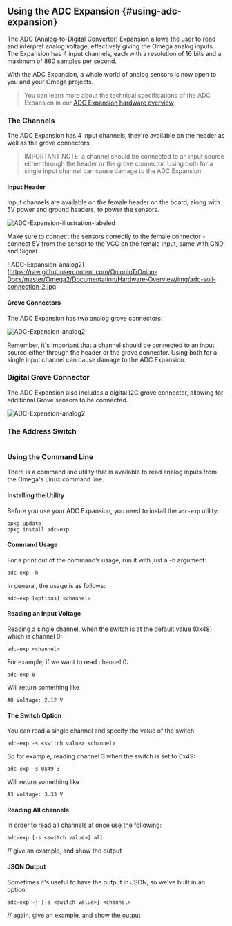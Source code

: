 ## Using the ADC Expansion {#using-adc-expansion}

The ADC (Analog-to-Digital Converter) Expansion allows the user to read and interpret analog voltage, effectively giving the Omega analog inputs. The Expansion has 4 input channels, each with a resolution of 16 bits and a maximum of 860 samples per second.

With the ADC Expansion, a whole world of analog sensors is now open to you and your Omega projects.

>You can learn more about the technical specifications of the ADC Expansion in our [ADC Expansion hardware overview](#adc-expansion)

### The Channels

The ADC Expansion has 4 input channels, they're available on the header as well as the grove connectors.

>IMPORTANT NOTE: a channel should be connected to an input source either through the header or the grove connector. Using both for a single input channel can cause damage to the ADC Expansion

#### Input Header

Input channels are available on the female header on the board, along with 5V power and ground headers, to power the sensors.

![ADC-Expansion-illustration-labeled](https://raw.githubusercontent.com/OnionIoT/Onion-Docs/master/Omega2/Documentation/Hardware-Overview/img/adc-expansion-labeled.png)

Make sure to connect the sensors correctly to the female connector - connect 5V from the sensor to the VCC on the female input, same with GND and Signal

![ADC-Expansion-analog2](https://raw.githubusercontent.com/OnionIoT/Onion-Docs/master/Omega2/Documentation/Hardware-Overview/img/adc-soil-connection-2.jpg

#### Grove Connectors

The ADC Expansion has two analog grove connectors:

![ADC-Expansion-analog2](https://raw.githubusercontent.com/OnionIoT/Onion-Docs/master/Omega2/Documentation/Hardware-Overview/img/adc-expansion-analog-grove.png)

Remember, it's important that a channel should be connected to an input source either through the header or the grove connector. Using both for a single input channel can cause damage to the ADC Expansion.


### Digital Grove Connector

The ADC Expansion also includes a digital I2C grove connector, allowing for additional Grove sensors to be connected.

![ADC-Expansion-analog2](https://raw.githubusercontent.com/OnionIoT/Onion-Docs/master/Omega2/Documentation/Hardware-Overview/img/adc-expansion-digital-grove.jpg)

### The Address Switch

```{r child='./ADC-Expansion-Component-address-switch.md'}
```
### Using the Command Line

There is a command line utility that is available to read analog inputs from the Omega's Linux command line.

#### Installing the Utility

Before you use your ADC Expansion, you need to install the `adc-exp` utility:

```
opkg update
opkg install adc-exp
```

#### Command Usage

For a print out of the command’s usage, run it with just a -h argument:

```
adc-exp -h
```

In general, the usage is as follows:

```
adc-exp [options] <channel>
```

#### Reading an Input Voltage

Reading a single channel, when the switch is at the default value (0x48) which is channel 0:

```
adc-exp <channel>
```

For example, if we want to read channel 0:

```
adc-exp 0
```

Will return something like

```
A0 Voltage: 2.12 V
```

#### The Switch Option

You can read a single channel and specify the value of the switch:

```
adc-exp -s <switch value> <channel>
```

So for example, reading channel 3 when the switch is set to 0x49:

```
adc-exp -s 0x49 3
```

Will return something like

```
A3 Voltage: 3.33 V
```

#### Reading All channels

In order to read all channels at once use the following:

```
adc-exp [-s <switch value>] all
```

// give an example, and show the output

#### JSON Output

Sometimes it's useful to have the output in JSON, so we've built in an option:

```
adc-exp -j [-s <switch value>] <channel>
```

// again, give an example, and show the output
